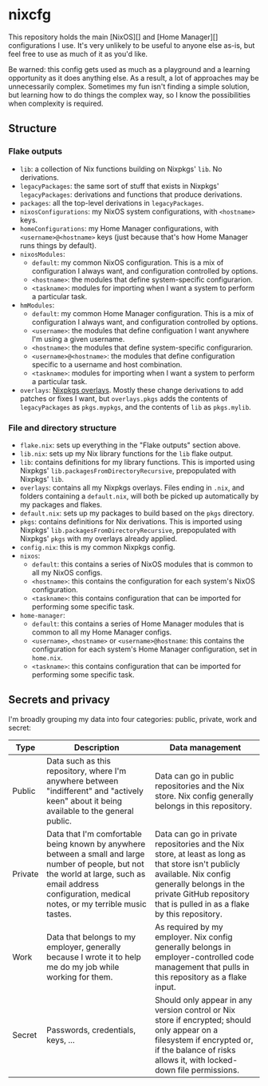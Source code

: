 # nixcfg

This repository holds the main [NixOS][] and [Home Manager][] configurations I use.  It's very unlikely to be useful to anyone else as-is, but feel free to use as much of it as you'd like.

Be warned: this config gets used as much as a playground and a learning opportunity as it does anything else.  As a result, a lot of approaches may be unnecessarily complex.  Sometimes my fun isn't finding a simple solution, but learning how to do things the complex way, so I know the possibilities when complexity is required.

## Structure

### Flake outputs

*   `lib`: a collection of Nix functions building on Nixpkgs' `lib`.  No derivations.
*   `legacyPackages`: the same sort of stuff that exists in Nixpkgs' `legacyPackages`: derivations and functions that produce derivations.
*   `packages`: all the top-level derivations in `legacyPackages`.
*   `nixosConfigurations`: my NixOS system configurations, with `<hostname>` keys.
*   `homeConfigurations`: my Home Manager configurations, with `<username>@<hostname>` keys (just because that's how Home Manager runs things by default).
*   `nixosModules`:
    *   `default`: my common NixOS configuration.  This is a mix of configuration I always want, and configuration controlled by options.
    *   `<hostname>`: the modules that define system-specific configurarion.
    *   `<taskname>`: modules for importing when I want a system to perform a particular task.
*   `hmModules`:
    *   `default`: my common Home Manager configuration.  This is a mix of configuration I always want, and configuration controlled by options.
    *   `<username>`: the modules that define configuation I want anywhere I'm using a given username.
    *   `<hostname>`: the modules that define system-specific configurarion.
    *   `<username>@<hostname>`: the modules that define configuration specific to a username and host combination.
    *   `<taskname>`: modules for importing when I want a system to perform a particular task.
*   `overlays`: [Nixpkgs overlays]().  Mostly these change derivations to add patches or fixes I want, but `overlays.pkgs` adds the contents of `legacyPackages` as `pkgs.mypkgs`, and the contents of `lib` as `pkgs.mylib`.

### File and directory structure

*   `flake.nix`: sets up everything in the "Flake outputs" section above.
*   `lib.nix`: sets up my Nix library functions for the `lib` flake output.
*   `lib`: contains definitions for my library functions.  This is imported using Nixpkgs' `lib.packagesFromDirectoryRecursive`, prepopulated with Nixpkgs' `lib`.
*   `overlays`: contains all my Nixpkgs overlays.  Files ending in `.nix`, and folders containing a `default.nix`, will both be picked up automatically by my packages and flakes.
*   `default.nix`: sets up my packages to build based on the `pkgs` directory.
*   `pkgs`: contains definitions for Nix derivations.  This is imported using Nixpkgs' `lib.packagesFromDirectoryRecursive`, prepopulated with Nixpkgs' `pkgs` with my overlays already applied.
*   `config.nix`: this is my common Nixpkgs config.
*   `nixos`:
    *   `default`: this contains a series of NixOS modules that is common to all my NixOS configs.
    *   `<hostname>`: this contains the configuration for each system's NixOS configuration.
    *   `<taskname>`: this contains configuration that can be imported for performing some specific task.
*   `home-manager`:
    *   `default`: this contains a series of Home Manager modules that is common to all my Home Manager configs.
    *   `<username>`, `<hostname>` or `<username>@hostname`: this contains the configuration for each system's Home Manager configuration, set in `home.nix`.
    *   `<taskname>`: this contains configuration that can be imported for performing some specific task.

## Secrets and privacy

I'm broadly grouping my data into four categories: public, private, work and secret:

Type | Description | Data management
-----|-------------|----------------
Public | Data such as this repository, where I'm anywhere between "indifferent" and "actively keen" about it being available to the general public. | Data can go in public repositories and the Nix store.  Nix config generally belongs in this repository.
Private | Data that I'm comfortable being known by anywhere between a small and large number of people, but not the world at large, such as email address configuration, medical notes, or my terrible music tastes. | Data can go in private repositories and the Nix store, at least as long as that store isn't publicly available.  Nix config generally belongs in the private GitHub repository that is pulled in as a flake by this repository.
Work | Data that belongs to my employer, generally because I wrote it to help me do my job while working for them. | As required by my employer.  Nix config generally belongs in employer-controlled code management that pulls in this repository as a flake input.
Secret | Passwords, credentials, keys, ... | Should only appear in any version control or Nix store if encrypted; should only appear on a filesystem if encrypted or, if the balance of risks allows it, with locked-down file permissions.

